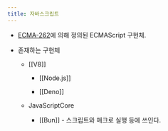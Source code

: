 ```yaml
---
title: 자바스크립트
---
```


- [ECMA-262](tc39.es/ecma262/)에 의해 정의된 ECMAScript 구현체.

- 존재하는 구현체
	 - [[V8]]
		 - [[Node.js]]

		 - [[Deno]]

	 - JavaScriptCore
		 - [[Bun]] - 스크립트와 매크로 실행 등에 쓰인다.
